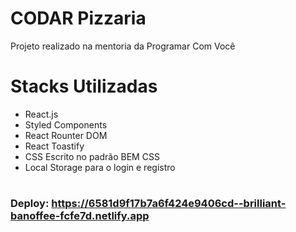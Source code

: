 # CODAR Pizzaria

Projeto realizado na mentoria da Programar Com Você

# Stacks Utilizadas
- React.js
- Styled Components
- React Rounter DOM
- React Toastify
- CSS Escrito no padrão BEM CSS
- Local Storage para o login e registro

#
### Deploy: https://6581d9f17b7a6f424e9406cd--brilliant-banoffee-fcfe7d.netlify.app
